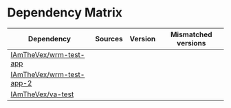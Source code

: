 # Dependency Matrix

Dependency | Sources | Version | Mismatched versions
---------- | ------- | ------- | -------------------
[IAmTheVex/wrm-test-app](https://github.com/IAmTheVex/wrm-test-app.git) |  | []() | 
[IAmTheVex/wrm-test-app-2](https://github.com/IAmTheVex/wrm-test-app-2.git) |  | []() | 
[IAmTheVex/va-test](https://github.com/IAmTheVex/va-test.git) |  | []() | 
